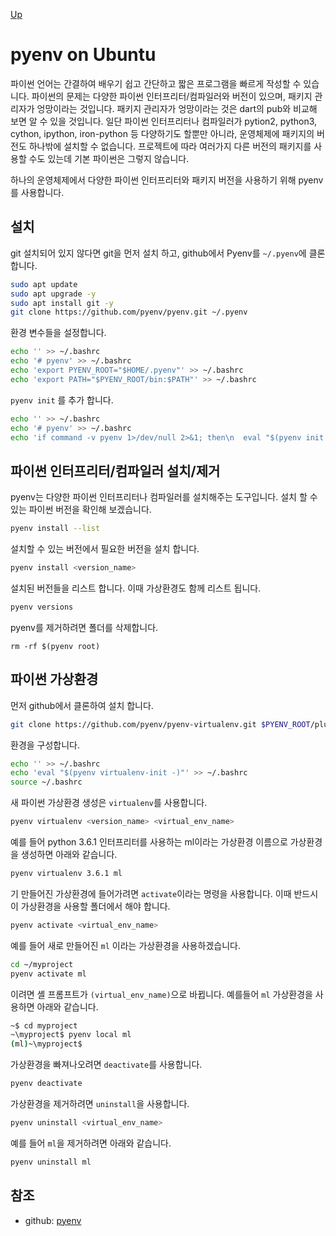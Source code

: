 [Up](index.md)
# pyenv on Ubuntu

파이썬 언어는 간결하여 배우기 쉽고 간단하고 짧은 프로그램을 빠르게 작성할 수 있습니다. 파이썬의 문제는 다양한 파이썬 인터프리터/컴파일러와 버전이 있으며, 패키지 관리자가 엉망이라는 것입니다. 패키지 관리자가 엉망이라는 것은 dart의 pub와 비교해 보면 알 수 있을 것입니다. 일단 파이썬 인터프리터나 컴파일러가 pytion2, python3, cython, ipython, iron-python 등 다양하기도 할뿐만 아니라, 운영체제에 패키지의 버전도 하나밖에 설치할 수 없습니다. 프로젝트에 따라 여러가지 다른 버전의 패키지를 사용할 수도 있는데 기본 파이썬은 그렇지 않습니다.

하나의 운영체제에서 다양한 파이썬 인터프리터와 패키지 버전을 사용하기 위해 pyenv를 사용합니다.

## 설치

git 설치되어 있지 않다면 git을 먼저 설치 하고, github에서 Pyenv를 `~/.pyenv`에 클론합니다.

```sh
sudo apt update
sudo apt upgrade -y
sudo apt install git -y
git clone https://github.com/pyenv/pyenv.git ~/.pyenv
```

환경 변수들을 설정합니다.

```sh
echo '' >> ~/.bashrc
echo '# pyenv' >> ~/.bashrc
echo 'export PYENV_ROOT="$HOME/.pyenv"' >> ~/.bashrc
echo 'export PATH="$PYENV_ROOT/bin:$PATH"' >> ~/.bashrc
```

`pyenv init` 를 추가 합니다.

```sh
echo '' >> ~/.bashrc
echo '# pyenv' >> ~/.bashrc
echo 'if command -v pyenv 1>/dev/null 2>&1; then\n  eval "$(pyenv init -)"\nfi' >> ~/.bashrc
```

## 파이썬 인터프리터/컴파일러 설치/제거

pyenv는 다양한 파이썬 인터프리터나 컴파일러를 설치해주는 도구입니다. 설치 할 수 있는 파이썬 버전을 확인해 보겠습니다.

```sh
pyenv install --list
```

설치할 수 있는 버전에서 필요한 버전을 설치 합니다.

```sh
pyenv install <version_name>
```

설치된 버전들을 리스트 합니다. 이때 가상환경도 함께 리스트 됩니다.

```sh
pyenv versions
```

pyenv를 제거하려면 폴더를 삭제합니다.

```
rm -rf $(pyenv root)
```

## 파이썬 가상환경

먼저 github에서 클론하여 설치 합니다.

```sh
git clone https://github.com/pyenv/pyenv-virtualenv.git $PYENV_ROOT/plugins/pyenv-virtualenv
```

환경을 구성합니다.

```sh
echo '' >> ~/.bashrc
echo 'eval "$(pyenv virtualenv-init -)"' >> ~/.bashrc
source ~/.bashrc
```

새 파이썬 가상환경 생성은 `virtualenv`를 사용합니다.

```sh
pyenv virtualenv <version_name> <virtual_env_name>
```

예를 들어 python 3.6.1 인터프리터를 사용하는 ml이라는 가상환경 이름으로 가상환경을 생성하면 아래와 같습니다.

```sh
pyenv virtualenv 3.6.1 ml
```

기 만들어진 가상환경에 들어가려면 `activate`이라는 명령을 사용합니다. 이때 반드시 이 가상환경을 사용할 폴더에서 해야 합니다.

```sh
pyenv activate <virtual_env_name>
```

예를 들어 새로 만들어진 `ml` 이라는 가상환경을 사용하겠습니다.

```sh
cd ~/myproject
pyenv activate ml
```

이려면 셸 프롬프트가 `(virtual_env_name)`으로 바뀝니다. 예를들어 `ml` 가상환경을 사용하면 아래와 같습니다.

```sh
~$ cd myproject
~\myproject$ pyenv local ml
(ml)~\myproject$
```

가상환경을 빠져나오려면 `deactivate`를 사용합니다.

```sh
pyenv deactivate
```

가상환경을 제거하려면 `uninstall`을 사용합니다. 

```sh
pyenv uninstall <virtual_env_name>
```

예를 들어 `ml`을 제거하려면 아래와 같습니다.

```sh
pyenv uninstall ml
```

## 참조

- github: [pyenv](https://github.com/pyenv/pyenv)